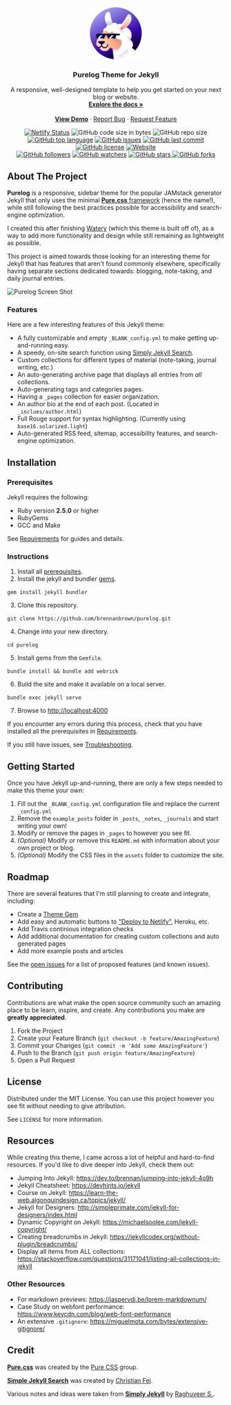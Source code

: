 <!-- PROJECT LOGO -->
<br />
<p align="center">
  <a href="https://github.com/brennanbrown/purelog">
    <img src="/assets/profile.png" alt="Logo" width="120" height="120">
  </a>

  <h3 align="center">Purelog Theme for Jekyll</h3>

  <p align="center">
    A responsive, well-designed template to help you get started on your next blog or website.
    <br />
    <a href="https://github.com/brennanbrown/purelog"><strong>Explore the docs »</strong></a>
    <br />
    <br />
    <strong><a href="https://purelog.netlify.app">View Demo</a></strong>
    ·
    <a href="https://github.com/brennanbrown/purelog/issues">Report Bug</a>
    ·
    <a href="https://github.com/brennanbrown/purelog/issues">Request Feature</a>
  </p>
</p>

<!-- BADGES -->
<p align="center">
<a href="https://app.netlify.com/sites/purelog/deploys"><img src="https://api.netlify.com/api/v1/badges/062e333f-9e9d-440d-9b40-16d11959793d/deploy-status" alt="Netlify Status"></a>
<img alt="GitHub code size in bytes" src="https://img.shields.io/github/languages/code-size/brennanbrown/purelog">
<img alt="GitHub repo size" src="https://img.shields.io/github/repo-size/brennanbrown/purelog">
<a href="https://github.com/brennanbrown/purelog/search?l=html"><img alt="GitHub top language" src="https://img.shields.io/github/languages/top/brennanbrown/purelog"></a>
<a href="https://github.com/brennanbrown/purelog/issues"><img alt="GitHub issues" src="https://img.shields.io/github/issues/brennanbrown/purelog"></a>
<a href="https://github.com/brennanbrown/purelog/commits/main"><img alt="GitHub last commit" src="https://img.shields.io/github/last-commit/brennanbrown/purelog"></a>
<a href="https://github.com/brennanbrown/purelog/blob/main/LICENSE"><img alt="GitHub license" src="https://img.shields.io/github/license/brennanbrown/purelog"></a>
<a href="https://purelog.netlify.app"><img alt="Website" src="https://img.shields.io/website?down_color=red&down_message=Offline%21&label=Status&up_color=darkgreen&up_message=Online%21&url=https%3A%2F%2Fpurelog.netlify.app"></a>
<br />
<a href="https://github.com/brennanbrown?tab=followers"><img alt="GitHub followers" src="https://img.shields.io/github/followers/brennanbrown?label=Follow%20Me%21&style=social"></a>
<a href="https://github.com/brennanbrown/purelog/watchers"><img alt="GitHub watchers" src="https://img.shields.io/github/watchers/brennanbrown/purelog?label=Watch%21&style=social"></a>
<a href="https://github.com/brennanbrown/purelog/stargazers"><img alt="GitHub stars" src="https://img.shields.io/github/stars/brennanbrown/purelog?label=Star%21&style=social"> </a>
<a href="https://github.com/brennanbrown/purelog/network/members"><img alt="GitHub forks"src="https://img.shields.io/github/forks/brennanbrown/purelog?label=Fork%21&style=social"></a>
</p>

<!-- ABOUT THE PROJECT -->

## About The Project

**Purelog** is a responsive, sidebar theme for the popular JAMstack generator Jekyll that only uses the minimal [**Pure.css** framework](https://github.com/pure-css/pure) (hence the name!), while still following the best practices possible for accessibility and search-engine optimization.

I created this after finishing [Watery](https://github.com/brennanbrown/watery) (which this theme is built off of), as a way to add more functionality and design while still remaining as lightweight as possible.

This project is aimed towards those looking for an interesting theme for Jekyll that has features that aren't found commonly elsewhere, specifically having separate sections dedicated towards: blogging, note-taking, and daily journal entries.

![Purelog Screen Shot](https://i.postimg.cc/NfxJvZgx/purelog2.png)

### Features

Here are a few interesting features of this Jekyll theme:

- A fully customizable and empty `_BLANK_config.yml` to make getting up-and-running easy.
- A speedy, on-site search function using [Simply Jekyll Search](https://github.com/christian-fei/Simple-Jekyll-Search).
- Custom collections for different types of material (note-taking, journal writing, etc.)
- An auto-generating archive page that displays all entries from _all_ collections.
- Auto-generating tags and categories pages.
- Having a `_pages` collection for easier organization.
- An author bio at the end of each post. (Located in `_inclues/author.html`)
- Full Rouge support for syntax highlighting. (Currently using `base16.solarized.light`)
- Auto-generated RSS feed, sitemap, accessibility features, and search-engine optimization.

## Installation

### Prerequisites

Jekyll requires the following:

- Ruby version **2.5.0** or higher
- RubyGems
- GCC and Make

See [Requirements](https://jekyllrb.com/docs/installation/#requirements) for guides and details.

### Instructions

1. Install all [prerequisites](https://jekyllrb.com/docs/installation/).
2. Install the jekyll and bundler [gems](https://jekyllrb.com/docs/ruby-101/#gems).

```
gem install jekyll bundler
```

3. Clone this repository.

```
git clone https://github.com/brennanbrown/purelog.git
```

4. Change into your new directory.

```
cd purelog
```

5. Install gems from the `Gemfile`.

```
bundle install && bundle add webrick
```

6. Build the site and make it available on a local server.

```
bundle exec jekyll serve
```

7. Browse to [http://localhost:4000](http://localhost:4000)

If you encounter any errors during this process, check that you have installed all the prerequisites in [Requirements](https://jekyllrb.com/docs/installation/#requirements).

If you still have issues, see [Troubleshooting](https://jekyllrb.com/docs/troubleshooting/#configuration-problems).

## Getting Started

Once you have Jekyll up-and-running, there are only a few steps needed to make this theme your own:

1. Fill out the `_BLANK_config.yml` configuration file and replace the current `_config.yml`
2. Remove the `example_posts` folder in `_posts`, `_notes`, `_journals` and start writing your own!
3. Modify or remove the pages in `_pages` to however you see fit.
4. _(Optional)_ Modify or remove this `README.md` with information about your own project or blog.
5. _(Optional)_ Modify the CSS files in the `assets` folder to customize the site.

<!-- ROADMAP -->

## Roadmap

There are several features that I'm still planning to create and integrate, including:

- Create a [Theme Gem](https://jekyllrb.com/docs/themes/#publishing-your-theme)
- Add easy and automatic buttons to ["Deploy to Netlify"](https://docs.netlify.com/site-deploys/create-deploys/#deploy-to-netlify-button), Heroku, etc.
- Add Travis continious integration checks
- Add additional documentation for creating custom collections and auto generated pages
- Add more example posts and articles

See the [open issues](https://github.com/othneildrew/Best-README-Template/issues) for a list of proposed features (and known issues).

<!-- CONTRIBUTING -->

## Contributing

Contributions are what make the open source community such an amazing place to be learn, inspire, and create. Any contributions you make are **greatly appreciated**.

1. Fork the Project
2. Create your Feature Branch (`git checkout -b feature/AmazingFeature`)
3. Commit your Changes (`git commit -m 'Add some AmazingFeature'`)
4. Push to the Branch (`git push origin feature/AmazingFeature`)
5. Open a Pull Request

<!-- LICENSE -->

## License

Distributed under the MIT License. You can use this project however you see fit without needing to give attribution.

See `LICENSE` for more information.

## Resources

While creating this theme, I came across a lot of helpful and hard-to-find resources. If you'd like to dive deeper into Jekyll, check them out:

- Jumping Into Jekyll: <https://dev.to/brennan/jumping-into-jekyll-4o9h>
- Jekyll Cheatsheet: <https://devhints.io/jekyll>
- Course on Jekyll: <https://learn-the-web.algonquindesign.ca/topics/jekyll/>
- Jekyll for Designers: <http://simpleprimate.com/jekyll-for-designers/index.html>
- Dynamic Copyright on Jekyll: <https://michaelsoolee.com/jekyll-copyright/>
- Creating breadcrumbs in Jekyll: <https://jekyllcodex.org/without-plugin/breadcrumbs/>
- Display all items from ALL collections: <https://stackoverflow.com/questions/31171041/listing-all-collections-in-jekyll>

### Other Resources

- For markdown previews: <https://jaspervdj.be/lorem-markdownum/>
- Case Study on webfont performance: <https://www.keycdn.com/blog/web-font-performance>
- An extensive `.gitignore`: <https://miguelmota.com/bytes/extensive-gitignore/>

## Credit

[**Pure.css**](https://purecss.io/) was created by the [Pure CSS](https://github.com/pure-css) group.

[**Simple Jekyll Search**](https://github.com/christian-fei/Simple-Jekyll-Search) was created by [Christian Fei](https://github.com/christian-fei).

Various notes and ideas were taken from [**Simply Jekyll**](https://github.com/raghuveerdotnet/simply-jekyll) by [Raghuveer S.](https://github.com/raghuveerdotnet).
